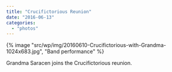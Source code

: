 ```yaml
---
title: "Crucifictorious Reunion"
date: "2016-06-13"
categories: 
  - "photos"
---
```


{% image "src/wp/img/20160610-Crucifictorious-with-Grandma-1024x683.jpg", "Band performance" %}

Grandma Saracen joins the Crucifictorious reunion.
